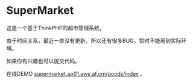SuperMarket
===========

这是一个基于ThinkPHP的超市管理系统。


由于时间关系，最近一直没有更新，所以还有很多BUG，暂时不能用到实际环境。


如果你有兴趣也可以提交代码。

在线DEMO [supermarket.ap01.aws.af.cm/goods/index](supermarket.ap01.aws.af.cm/goods/index) 。
